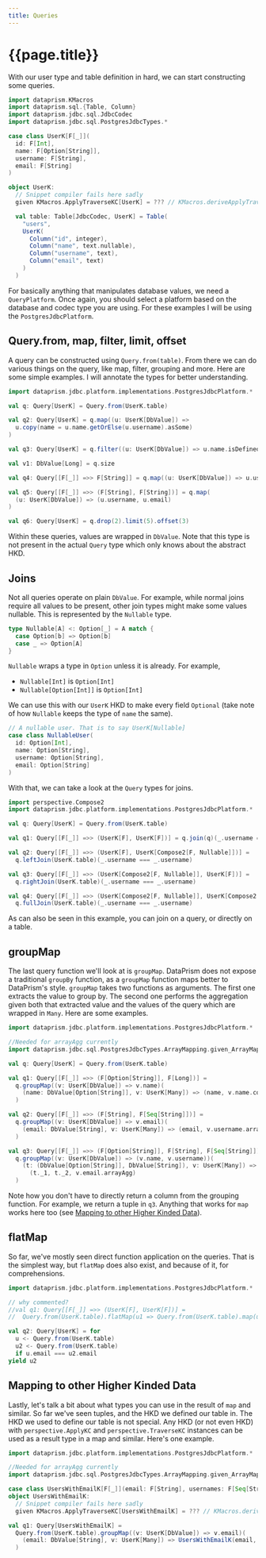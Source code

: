 ```yaml
---
title: Queries
---
```


# {{page.title}}

With our user type and table definition in hard, we can start constructing some queries.

```scala 3 sc-name:User.scala
import dataprism.KMacros
import dataprism.sql.{Table, Column}
import dataprism.jdbc.sql.JdbcCodec
import dataprism.jdbc.sql.PostgresJdbcTypes.*

case class UserK[F[_]](
  id: F[Int],
  name: F[Option[String]],
  username: F[String],
  email: F[String]
)

object UserK:
  // Snippet compiler fails here sadly
  given KMacros.ApplyTraverseKC[UserK] = ??? // KMacros.deriveApplyTraverseKC[UserK]

  val table: Table[JdbcCodec, UserK] = Table(
    "users",
    UserK(
      Column("id", integer),
      Column("name", text.nullable),
      Column("username", text),
      Column("email", text)
    )
  )
```

For basically anything that manipulates database values, we need a `QueryPlatform`. Once again, you should select a
platform based on the database and codec type you are using. For these examples I will be using the `PostgresJdbcPlatform`.

## Query.from, map, filter, limit, offset

A query can be constructed using `Query.from(table)`. From there we can do various things on the query, like map,
filter, grouping and more. Here are some simple examples. I will annotate the types for better understanding.

```scala 3 sc-compile-with:User.scala
import dataprism.jdbc.platform.implementations.PostgresJdbcPlatform.*

val q: Query[UserK] = Query.from(UserK.table)

val q2: Query[UserK] = q.map((u: UserK[DbValue]) => 
  u.copy(name = u.name.getOrElse(u.username).asSome)
)

val q3: Query[UserK] = q.filter((u: UserK[DbValue]) => u.name.isDefined)

val v1: DbValue[Long] = q.size

val q4: Query[[F[_]] =>> F[String]] = q.map((u: UserK[DbValue]) => u.username)

val q5: Query[[F[_]] =>> (F[String], F[String])] = q.map(
  (u: UserK[DbValue]) => (u.username, u.email)
)

val q6: Query[UserK] = q.drop(2).limit(5).offset(3)
``` 

Within these queries, values are wrapped in `DbValue`. Note that this type is not present in the actual `Query` type
which only knows about the abstract HKD.

## Joins

Not all queries operate on plain `DbValue`. For example, while normal joins require all values to be present,
other join types might make some values nullable. This is represented by the `Nullable` type.

```scala 3
type Nullable[A] <: Option[_] = A match {
  case Option[b] => Option[b]
  case _ => Option[A]
}
```

`Nullable` wraps a type in `Option` unless it is already. For example,
* `Nullable[Int]` is `Option[Int]`
* `Nullable[Option[Int]]` is `Option[Int]`

We can use this with our `UserK` HKD to make every field `Optional` (take note of how `Nullable` keeps the type of `name` the same).

```scala 3
// A nullable user. That is to say UserK[Nullable] 
case class NullableUser(
  id: Option[Int],
  name: Option[String],
  username: Option[String],
  email: Option[String]
)
```

With that, we can take a look at the `Query` types for joins.

```scala 3 sc-compile-with:User.scala
import perspective.Compose2
import dataprism.jdbc.platform.implementations.PostgresJdbcPlatform.*

val q: Query[UserK] = Query.from(UserK.table)

val q1: Query[[F[_]] =>> (UserK[F], UserK[F])] = q.join(q)(_.username === _.username)

val q2: Query[[F[_]] =>> (UserK[F], UserK[Compose2[F, Nullable]])] =
  q.leftJoin(UserK.table)(_.username === _.username)

val q3: Query[[F[_]] =>> (UserK[Compose2[F, Nullable]], UserK[F])] =
  q.rightJoin(UserK.table)(_.username === _.username)

val q4: Query[[F[_]] =>> (UserK[Compose2[F, Nullable]], UserK[Compose2[F, Nullable]])] =
  q.fullJoin(UserK.table)(_.username === _.username)
```

As can also be seen in this example, you can join on a query, or directly on a table.

## groupMap

The last query function we'll look at is `groupMap`. DataPrism does not expose a traditional `groupBy` function, as
a `groupMap` function maps better to DataPrism's style. `groupMap` takes two functions as arguments. The first one
extracts the value to group by. The second one performs the aggregation given both that extracted value and the values of the query which are wrapped in `Many`. Here are some examples.

```scala 3 sc-compile-with:User.scala
import dataprism.jdbc.platform.implementations.PostgresJdbcPlatform.*

//Needed for arrayAgg currently
import dataprism.jdbc.sql.PostgresJdbcTypes.ArrayMapping.given_ArrayMapping_A

val q: Query[UserK] = Query.from(UserK.table)

val q1: Query[[F[_]] =>> (F[Option[String]], F[Long])] =
  q.groupMap((v: UserK[DbValue]) => v.name)(
    (name: DbValue[Option[String]], v: UserK[Many]) => (name, v.name.count)
  )

val q2: Query[[F[_]] =>> (F[String], F[Seq[String]])] =
  q.groupMap((v: UserK[DbValue]) => v.email)(
    (email: DbValue[String], v: UserK[Many]) => (email, v.username.arrayAgg)
  )

val q3: Query[[F[_]] =>> (F[Option[String]], F[String], F[Seq[String]])] =
  q.groupMap((v: UserK[DbValue]) => (v.name, v.username))(
    (t: (DbValue[Option[String]], DbValue[String]), v: UserK[Many]) => 
      (t._1, t._2, v.email.arrayAgg)
  )
```

Note how you don't have to directly return a column from the grouping function. For example, we return a tuple in `q3`.
Anything that works for `map` works here too (see [Mapping to other Higher Kinded Data](#mapping-to-other-higher-kinded-data)).

## flatMap

So far, we've mostly seen direct function application on the queries. That is the simplest way, but `flatMap`
does also exist, and because of it, for comprehensions.

```scala 3 sc-compile-with:User.scala
import dataprism.jdbc.platform.implementations.PostgresJdbcPlatform.*

// why commented?
//val q1: Query[[F[_]] =>> (UserK[F], UserK[F])] =
//  Query.from(UserK.table).flatMap(u1 => Query.from(UserK.table).map(u2 => (u1, u2)))

val q2: Query[UserK] = for
  u <- Query.from(UserK.table)
  u2 <- Query.from(UserK.table)
  if u.email === u2.email
yield u2
```

<!-- what is the upshot of this? -->

## Mapping to other Higher Kinded Data

Lastly, let's talk a bit about what types you can use in the result of `map` and similar. So far we've seen tuples, and
the HKD we defined our table in. The HKD we used to define our table is not special. Any HKD (or not even HKD)
with `perspective.ApplyKC` and `perspective.TraverseKC` instances can be used as a result type in a map and similar.
Here's one example.

```scala 3 sc-compile-with:User.scala
import dataprism.jdbc.platform.implementations.PostgresJdbcPlatform.*

//Needed for arrayAgg currently
import dataprism.jdbc.sql.PostgresJdbcTypes.ArrayMapping.given_ArrayMapping_A

case class UsersWithEmailK[F[_]](email: F[String], usernames: F[Seq[String]])
object UsersWithEmailK:
  // Snippet compiler fails here sadly
  given KMacros.ApplyTraverseKC[UsersWithEmailK] = ??? // KMacros.deriveApplyTraverseKC[UsersWithEmailK]

val q1: Query[UsersWithEmailK] =
  Query.from(UserK.table).groupMap((v: UserK[DbValue]) => v.email)(
    (email: DbValue[String], v: UserK[Many]) => UsersWithEmailK(email, v.username.arrayAgg)
  )
```
